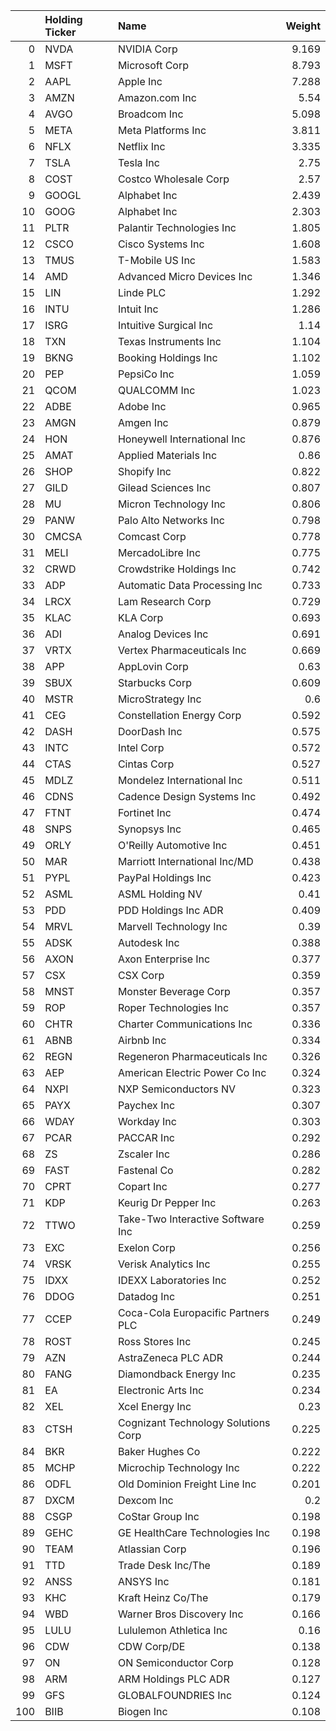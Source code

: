 |     | Holding Ticker   | Name                                |   Weight |
|----:|:-----------------|:------------------------------------|---------:|
|   0 | NVDA             | NVIDIA Corp                         |    9.169 |
|   1 | MSFT             | Microsoft Corp                      |    8.793 |
|   2 | AAPL             | Apple Inc                           |    7.288 |
|   3 | AMZN             | Amazon.com Inc                      |    5.54  |
|   4 | AVGO             | Broadcom Inc                        |    5.098 |
|   5 | META             | Meta Platforms Inc                  |    3.811 |
|   6 | NFLX             | Netflix Inc                         |    3.335 |
|   7 | TSLA             | Tesla Inc                           |    2.75  |
|   8 | COST             | Costco Wholesale Corp               |    2.57  |
|   9 | GOOGL            | Alphabet Inc                        |    2.439 |
|  10 | GOOG             | Alphabet Inc                        |    2.303 |
|  11 | PLTR             | Palantir Technologies Inc           |    1.805 |
|  12 | CSCO             | Cisco Systems Inc                   |    1.608 |
|  13 | TMUS             | T-Mobile US Inc                     |    1.583 |
|  14 | AMD              | Advanced Micro Devices Inc          |    1.346 |
|  15 | LIN              | Linde PLC                           |    1.292 |
|  16 | INTU             | Intuit Inc                          |    1.286 |
|  17 | ISRG             | Intuitive Surgical Inc              |    1.14  |
|  18 | TXN              | Texas Instruments Inc               |    1.104 |
|  19 | BKNG             | Booking Holdings Inc                |    1.102 |
|  20 | PEP              | PepsiCo Inc                         |    1.059 |
|  21 | QCOM             | QUALCOMM Inc                        |    1.023 |
|  22 | ADBE             | Adobe Inc                           |    0.965 |
|  23 | AMGN             | Amgen Inc                           |    0.879 |
|  24 | HON              | Honeywell International Inc         |    0.876 |
|  25 | AMAT             | Applied Materials Inc               |    0.86  |
|  26 | SHOP             | Shopify Inc                         |    0.822 |
|  27 | GILD             | Gilead Sciences Inc                 |    0.807 |
|  28 | MU               | Micron Technology Inc               |    0.806 |
|  29 | PANW             | Palo Alto Networks Inc              |    0.798 |
|  30 | CMCSA            | Comcast Corp                        |    0.778 |
|  31 | MELI             | MercadoLibre Inc                    |    0.775 |
|  32 | CRWD             | Crowdstrike Holdings Inc            |    0.742 |
|  33 | ADP              | Automatic Data Processing Inc       |    0.733 |
|  34 | LRCX             | Lam Research Corp                   |    0.729 |
|  35 | KLAC             | KLA Corp                            |    0.693 |
|  36 | ADI              | Analog Devices Inc                  |    0.691 |
|  37 | VRTX             | Vertex Pharmaceuticals Inc          |    0.669 |
|  38 | APP              | AppLovin Corp                       |    0.63  |
|  39 | SBUX             | Starbucks Corp                      |    0.609 |
|  40 | MSTR             | MicroStrategy Inc                   |    0.6   |
|  41 | CEG              | Constellation Energy Corp           |    0.592 |
|  42 | DASH             | DoorDash Inc                        |    0.575 |
|  43 | INTC             | Intel Corp                          |    0.572 |
|  44 | CTAS             | Cintas Corp                         |    0.527 |
|  45 | MDLZ             | Mondelez International Inc          |    0.511 |
|  46 | CDNS             | Cadence Design Systems Inc          |    0.492 |
|  47 | FTNT             | Fortinet Inc                        |    0.474 |
|  48 | SNPS             | Synopsys Inc                        |    0.465 |
|  49 | ORLY             | O'Reilly Automotive Inc             |    0.451 |
|  50 | MAR              | Marriott International Inc/MD       |    0.438 |
|  51 | PYPL             | PayPal Holdings Inc                 |    0.423 |
|  52 | ASML             | ASML Holding NV                     |    0.41  |
|  53 | PDD              | PDD Holdings Inc ADR                |    0.409 |
|  54 | MRVL             | Marvell Technology Inc              |    0.39  |
|  55 | ADSK             | Autodesk Inc                        |    0.388 |
|  56 | AXON             | Axon Enterprise Inc                 |    0.377 |
|  57 | CSX              | CSX Corp                            |    0.359 |
|  58 | MNST             | Monster Beverage Corp               |    0.357 |
|  59 | ROP              | Roper Technologies Inc              |    0.357 |
|  60 | CHTR             | Charter Communications Inc          |    0.336 |
|  61 | ABNB             | Airbnb Inc                          |    0.334 |
|  62 | REGN             | Regeneron Pharmaceuticals Inc       |    0.326 |
|  63 | AEP              | American Electric Power Co Inc      |    0.324 |
|  64 | NXPI             | NXP Semiconductors NV               |    0.323 |
|  65 | PAYX             | Paychex Inc                         |    0.307 |
|  66 | WDAY             | Workday Inc                         |    0.303 |
|  67 | PCAR             | PACCAR Inc                          |    0.292 |
|  68 | ZS               | Zscaler Inc                         |    0.286 |
|  69 | FAST             | Fastenal Co                         |    0.282 |
|  70 | CPRT             | Copart Inc                          |    0.277 |
|  71 | KDP              | Keurig Dr Pepper Inc                |    0.263 |
|  72 | TTWO             | Take-Two Interactive Software Inc   |    0.259 |
|  73 | EXC              | Exelon Corp                         |    0.256 |
|  74 | VRSK             | Verisk Analytics Inc                |    0.255 |
|  75 | IDXX             | IDEXX Laboratories Inc              |    0.252 |
|  76 | DDOG             | Datadog Inc                         |    0.251 |
|  77 | CCEP             | Coca-Cola Europacific Partners PLC  |    0.249 |
|  78 | ROST             | Ross Stores Inc                     |    0.245 |
|  79 | AZN              | AstraZeneca PLC ADR                 |    0.244 |
|  80 | FANG             | Diamondback Energy Inc              |    0.235 |
|  81 | EA               | Electronic Arts Inc                 |    0.234 |
|  82 | XEL              | Xcel Energy Inc                     |    0.23  |
|  83 | CTSH             | Cognizant Technology Solutions Corp |    0.225 |
|  84 | BKR              | Baker Hughes Co                     |    0.222 |
|  85 | MCHP             | Microchip Technology Inc            |    0.222 |
|  86 | ODFL             | Old Dominion Freight Line Inc       |    0.201 |
|  87 | DXCM             | Dexcom Inc                          |    0.2   |
|  88 | CSGP             | CoStar Group Inc                    |    0.198 |
|  89 | GEHC             | GE HealthCare Technologies Inc      |    0.198 |
|  90 | TEAM             | Atlassian Corp                      |    0.196 |
|  91 | TTD              | Trade Desk Inc/The                  |    0.189 |
|  92 | ANSS             | ANSYS Inc                           |    0.181 |
|  93 | KHC              | Kraft Heinz Co/The                  |    0.179 |
|  94 | WBD              | Warner Bros Discovery Inc           |    0.166 |
|  95 | LULU             | Lululemon Athletica Inc             |    0.16  |
|  96 | CDW              | CDW Corp/DE                         |    0.138 |
|  97 | ON               | ON Semiconductor Corp               |    0.128 |
|  98 | ARM              | ARM Holdings PLC ADR                |    0.127 |
|  99 | GFS              | GLOBALFOUNDRIES Inc                 |    0.124 |
| 100 | BIIB             | Biogen Inc                          |    0.108 |